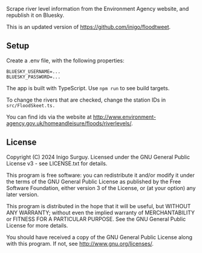 Scrape river level information from the Environment Agency website, and republish it on Bluesky.

This is an updated version of https://github.com/inigo/floodtweet.

## Setup

Create a .env file, with the following properties:

    BLUESKY_USERNAME=...
    BLUESKY_PASSWORD=...

The app is built with TypeScript. Use `npm run` to see build targets.

To change the rivers that are checked, change the station IDs in `src/FloodSkeet.ts.`

You can find ids via the website at http://www.environment-agency.gov.uk/homeandleisure/floods/riverlevels/.

## License

Copyright (C) 2024 Inigo Surguy. Licensed under the GNU General Public License v3 - see LICENSE.txt for details.

This program is free software: you can redistribute it and/or modify
it under the terms of the GNU General Public License as published by
the Free Software Foundation, either version 3 of the License, or
(at your option) any later version.

This program is distributed in the hope that it will be useful,
but WITHOUT ANY WARRANTY; without even the implied warranty of
MERCHANTABILITY or FITNESS FOR A PARTICULAR PURPOSE.  See the
GNU General Public License for more details.

You should have received a copy of the GNU General Public License
along with this program.  If not, see <http://www.gnu.org/licenses/>.

